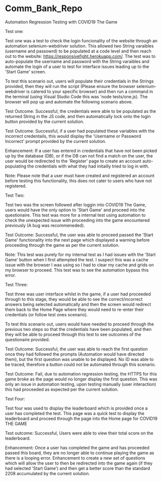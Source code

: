 # Comm_Bank_Repo

Automation Regression Testing with COVID19 The Game

Test one:

Test one was a test to check the login funcionality of the website through an automation selenium-webdriver solution. This allowed two String varaibles (username and passowrd) to be populated at a code level and then reach out to the website: https://responsivefight.herokuapp.com/. The test was to auto-populate the username and password with the String varaibles and automate the login of a user to test for interface issues leading up to the 'Start Game' screen.

To test this scenario out, users will populate their credentials in the Strings provided, then they will run the script (Please ensure the browser selenium-webdriver is catered to your specific browser) and then run a command in the terminal (using Visual Studio Code this was 'node tests/one.js). The browser will pop up and automate the following scenario above.

Test Outcome: Successful, the credentials were able to be populated as the returned String in the JS code, and then automatically lock onto the login button provided by the current solution.

Test Outcome: Successful, if a user had populated these variables with the incorrect credentails, this would display the 'Username or Password Incorrect' prompt provided by the current solution.

Enhancement: If a user has entered in credentials that have not been picked up by the database (DB), or if the DB can not find a match on the user, the user would be redirected to the 'Register' page to create an account auto-populating the credentials with what they had initailly tried to log in with. 

Note: Please note that a user must have created and registered an account before testing this functionality, this does not cater to users who have not registered.

Test Two:

Test two was the screen followed after loggin into COVID19 The Game, users would have the only option to 'Start Game' and proceed into the questionaire. This  test was more for a internal test using automation to check the unexpected issue with proceeding into the game encountered previously (A bug was recommeneded).

Test Outcome: Successful, the user was able to proceed passed the 'Start Game' functionality into the next page which displayed a warning before proceeding through the game as per the current solution.

Note: This test was purely for my internal test as I had issues with the 'Start Game' button when I first attempted the test. I suspect this was a cache issue with the browser I was using so I had to clear my cache and grids on my browser to proceed. This test was to see the automation bypass this error.

Test Three:

Test three was user interface whilst in the game, if a user had proceeded through to this stage, they would be able to see the correct/incorrect answers being selected automatically and then the screen would redirect them back to the Home Page where they would need to re-enter their credentials (or follow test ones scenario). 

To test this scenario out, users would have needed to proceed through the previous two steps so that the credentials have been populated, and then they will be able to proceed through this test to see outcomes of the questionaire provided.

Test Outcome: Successful, the user was able to reach the first question once they had followed the prompts (Automation would have directed them), but the first question was unable to be displayed. No ID was able to be traced, therefore a button could not be automated through this scenario.

Test Outcome: Fail, due to automation regression testing, the HTTPS for this game broke as the page would no longer display the first question. This was only an issue in automation testing, upon testing manually (user interaction) this had proceeded as expected per the current solution.

Test Four:

Test four was used to display the leaderboard which is provided once a user has completed the test. This page was a quick test to display the leaderboard and proceed through the page into the Home page for COVID19 THE GAME

Test outcome: Successful, Users were able to view their total score on the leaderboard.

Enhancement: Once a user has completed the game and has proceeded passed this board, they are no longer able to continue playing the game as there is a looping error. Enhancement to create a new set of questions which will allow the user to then be redirected into the game again (if they had selected 'Start Game') and then get a better score than the standard 2208 accumulated by the current solution.
